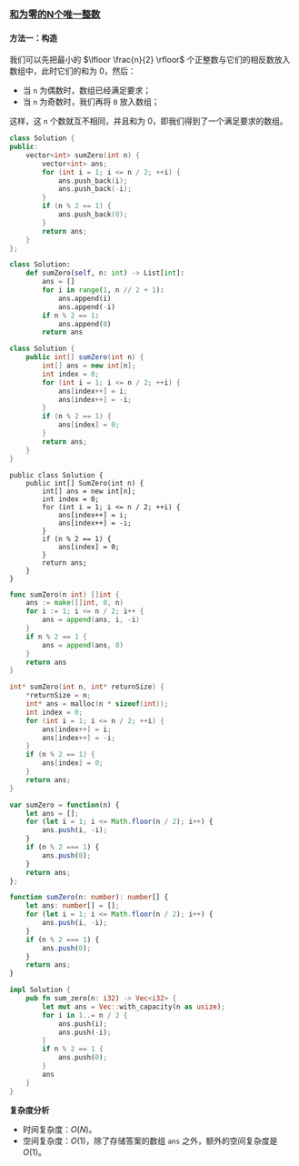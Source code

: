 ### [和为零的N个唯一整数](https://leetcode.cn/problems/find-n-unique-integers-sum-up-to-zero/solutions/101790/he-wei-ling-de-nge-wei-yi-zheng-shu-by-leetcode-so/)

#### 方法一：构造

我们可以先把最小的 $\lfloor \frac{n}{2} \rfloor$ 个正整数与它们的相反数放入数组中，此时它们的和为 $0$，然后：

- 当 `n` 为偶数时，数组已经满足要求；
- 当 `n` 为奇数时，我们再将 `0` 放入数组；

这样，这 `n` 个数就互不相同，并且和为 $0$，即我们得到了一个满足要求的数组。

```C++
class Solution {
public:
    vector<int> sumZero(int n) {
        vector<int> ans;
        for (int i = 1; i <= n / 2; ++i) {
            ans.push_back(i);
            ans.push_back(-i);
        }
        if (n % 2 == 1) {
            ans.push_back(0);
        }
        return ans;
    }
};
```

```Python
class Solution:
    def sumZero(self, n: int) -> List[int]:
        ans = []
        for i in range(1, n // 2 + 1):
            ans.append(i)
            ans.append(-i)
        if n % 2 == 1:
            ans.append(0)
        return ans
```

```Java
class Solution {
    public int[] sumZero(int n) {
        int[] ans = new int[n];
        int index = 0;
        for (int i = 1; i <= n / 2; ++i) {
            ans[index++] = i;
            ans[index++] = -i;
        }
        if (n % 2 == 1) {
            ans[index] = 0;
        }
        return ans;
    }
}
```

```CSharp
public class Solution {
    public int[] SumZero(int n) {
        int[] ans = new int[n];
        int index = 0;
        for (int i = 1; i <= n / 2; ++i) {
            ans[index++] = i;
            ans[index++] = -i;
        }
        if (n % 2 == 1) {
            ans[index] = 0;
        }
        return ans;
    }
}
```

```Go
func sumZero(n int) []int {
    ans := make([]int, 0, n)
    for i := 1; i <= n / 2; i++ {
        ans = append(ans, i, -i)
    }
    if n % 2 == 1 {
        ans = append(ans, 0)
    }
    return ans
}
```

```C
int* sumZero(int n, int* returnSize) {
    *returnSize = n;
    int* ans = malloc(n * sizeof(int));
    int index = 0;
    for (int i = 1; i <= n / 2; ++i) {
        ans[index++] = i;
        ans[index++] = -i;
    }
    if (n % 2 == 1) {
        ans[index] = 0;
    }
    return ans;
}
```

```JavaScript
var sumZero = function(n) {
    let ans = [];
    for (let i = 1; i <= Math.floor(n / 2); i++) {
        ans.push(i, -i);
    }
    if (n % 2 === 1) {
        ans.push(0);
    }
    return ans;
};
```

```TypeScript
function sumZero(n: number): number[] {
    let ans: number[] = [];
    for (let i = 1; i <= Math.floor(n / 2); i++) {
        ans.push(i, -i);
    }
    if (n % 2 === 1) {
        ans.push(0);
    }
    return ans;
}
```

```Rust
impl Solution {
    pub fn sum_zero(n: i32) -> Vec<i32> {
        let mut ans = Vec::with_capacity(n as usize);
        for i in 1..= n / 2 {
            ans.push(i);
            ans.push(-i);
        }
        if n % 2 == 1 {
            ans.push(0);
        }
        ans
    }
}
```

**复杂度分析**

- 时间复杂度：$O(N)$。
- 空间复杂度：$O(1)$，除了存储答案的数组 `ans` 之外，额外的空间复杂度是 $O(1)$。
